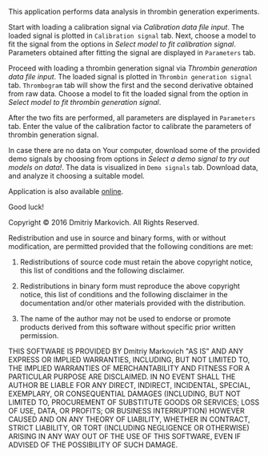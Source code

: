 This application performs data analysis in thrombin generation experiments.

Start with loading a calibration signal via *Calibration data file input*. The loaded signal is plotted in `Calibration signal` tab. Next, choose a model to fit the signal from the options in *Select model to fit calibration signal*. Parameters obtained after fitting the signal are displayed in `Parameters` tab.

Proceed with loading a thrombin generation signal via *Thrombin generation data file input*. The loaded signal is plotted in `Thrombin generation signal` tab. `Thrombogram` tab will show the first and the second derivative obtained from raw data. Choose a model to fit the loaded signal from the option in *Select model to fit thrombin generation signal*.

After the two fits are performed, all parameters are displayed in `Parameters` tab. Enter the value of the calibration factor to calibrate the parameters of thrombin generation signal.

In case there are no data on Your computer, download some of the provided demo signals by choosing from options in *Select a demo signal to try out models on data!*. The data is visualized in `Demo signals` tab. Download data, and analyze it choosing a suitable model.

Application is also available [online](https://dmitriymarkovich.shinyapps.io/Thrombin_Analyzer/).

Good luck!

Copyright © 2016 Dmitriy Markovich. All Rights Reserved.

Redistribution and use in source and binary forms, with or without modification, are permitted provided that the following conditions are met:

1. Redistributions of source code must retain the above copyright notice, this list of conditions and the following disclaimer.

2. Redistributions in binary form must reproduce the above copyright notice, this list of conditions and the following disclaimer in the documentation and/or other materials provided with the distribution.

3. The name of the author may not be used to endorse or promote products derived from this software without specific prior written permission.

THIS SOFTWARE IS PROVIDED BY Dmitriy Markovich "AS IS" AND ANY EXPRESS OR IMPLIED WARRANTIES, INCLUDING, BUT NOT LIMITED TO, THE IMPLIED WARRANTIES OF MERCHANTABILITY AND FITNESS FOR A PARTICULAR PURPOSE ARE DISCLAIMED. IN NO EVENT SHALL THE AUTHOR BE LIABLE FOR ANY DIRECT, INDIRECT, INCIDENTAL, SPECIAL, EXEMPLARY, OR CONSEQUENTIAL DAMAGES (INCLUDING, BUT NOT LIMITED TO, PROCUREMENT OF SUBSTITUTE GOODS OR SERVICES; LOSS OF USE, DATA, OR PROFITS; OR BUSINESS INTERRUPTION) HOWEVER CAUSED AND ON ANY THEORY OF LIABILITY, WHETHER IN CONTRACT, STRICT LIABILITY, OR TORT (INCLUDING NEGLIGENCE OR OTHERWISE) ARISING IN ANY WAY OUT OF THE USE OF THIS SOFTWARE, EVEN IF ADVISED OF THE POSSIBILITY OF SUCH DAMAGE.
